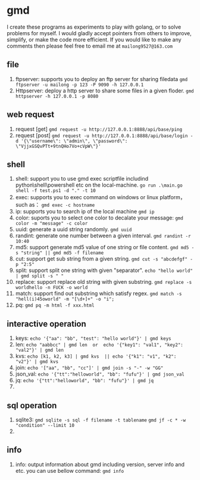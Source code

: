 # gmd
I create these  programs as experiments to play with golang, or to solve problems for myself. I would gladly accept pointers from others to improve, simplify, or make the code more efficient. If you would like to make any comments then please feel free to email me at `mailong9527@163.com`

## file
1. ftpserver: supports you to deploy an ftp server for sharing filedata
   `gmd ftpserver -u mailong -p 123 -P 9090 -h 127.0.0.1`
2. Httpserver: deploy a http server to share some files in a given floder.
   `gmd httpserver -h 127.0.0.1 -p 8080`


## web request
1. request [get]
   `gmd request -u http://127.0.0.1:8888/api/base/ping`
2. request [post]
   `gmd request -u http://127.0.0.1:8888/api/base/login -
   d '{\"username\": \"admin\", \"password\": \"VjjxGSQvPTt+9tnQHo7Vo+cVpW\"}'`

## shell
1. shell: support you to use gmd exec scriptfile includind python\shell\powershell etc on the local-machine.
   `go run .\main.go shell -f test.ps1 -d "." -t 10`
2. exec: supports you to exec command on windows or linux platform，such as：
   `gmd exec -c hostname`
3. ip: supports you to search ip of the local machine
   `gmd ip`
4. color: suports you to select one color to decalate your message:
   `gmd color -m "message" -c color`
5. uuid: generate a uuid string randomly.
   `gmd uuid`
6. randint: generate one number between a given interval.
   `gmd randint -r 10:40`
7. md5: support generate md5 value of one string or file content.
   `gmd md5 -s "string" || gmd md5 -f filename`
8. cut: support get sub string from a given string.
   `gmd cut -s "abcdefgf" -p "2:5"`
9. split: support split one string with given "separator".
   `echo "hello world" | gmd split -s " "`
10. replace: support replace old string with given substring.
    `gmd replace -s worldhello -n FUCK -o world`
11. match: support find out substring which satisfy regex.
    `gmd match -s "hell(i)45oworld" -m "[\d+]+" -o "i";`
12. pq: `gmd pq -m html -f xxx.html`

## interactive operation
1. keys: `echo '{"aa": "bb", "test": "hello world"}' | gmd keys`
2. len: `echo "aabbcc" | gmd len  or  echo '{"key1": "val1", "key2": "val2"}' | gmd len`
3. kvs: `echo [k1, k2, k3] | gmd kvs  || echo '{"k1": "v1", "k2": "v2"}' | gmd kvs`
4. join: `echo '["aa", "bb", "cc"]' | gmd join -s "-" -w "GG"`
5. json_val: `echo '{"tt":"helloworld", "bb": "fufu"}' | gmd json_val`
6. jq: `echo '{"tt":"helloworld", "bb": "fufu"}' | gmd jq`
7. 

## sql operation
1. sqlite3: 
   `gmd sqlite -s sql -f filename -t tablename`
   `gmd jf -c * -w "condition" --limit 10`
2. 


## info
1. info: output information about gmd including version, server info and etc. you can use bellow command:
   `gmd info`
